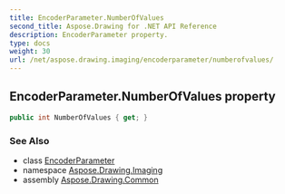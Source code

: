 ```yaml
---
title: EncoderParameter.NumberOfValues
second_title: Aspose.Drawing for .NET API Reference
description: EncoderParameter property. 
type: docs
weight: 30
url: /net/aspose.drawing.imaging/encoderparameter/numberofvalues/
---
```

## EncoderParameter.NumberOfValues property

```csharp
public int NumberOfValues { get; }
```

### See Also

* class [EncoderParameter](../)
* namespace [Aspose.Drawing.Imaging](../../encoderparameter/)
* assembly [Aspose.Drawing.Common](../../../)


